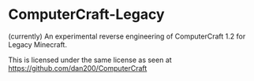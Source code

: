 # ComputerCraft-Legacy
(currently) An experimental reverse engineering of ComputerCraft 1.2 for Legacy Minecraft.


This is licensed under the same license as seen at https://github.com/dan200/ComputerCraft
